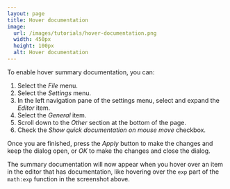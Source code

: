 ```yaml
---
layout: page
title: Hover documentation
image:
  url: /images/tutorials/hover-documentation.png
  width: 450px
  height: 100px
  alt: Hover documentation
---
```


To enable hover summary documentation, you can:

1.  Select the *File* menu.
1.  Select the *Settings* menu.
1.  In the left navigation pane of the settings menu, select and expand the
    *Editor* item.
1.  Select the *General* item.
1.  Scroll down to the *Other* section at the bottom of the page.
1.  Check the *Show quick documentation on mouse move* checkbox.

Once you are finished, press the *Apply* button to make the changes and keep
the dialog open, or *OK* to make the changes and close the dialog.

The summary documentation will now appear when you hover over an item in the
editor that has documentation, like hovering over the <code>exp</code> part
of the <code>math:exp</code> function in the screenshot above.
